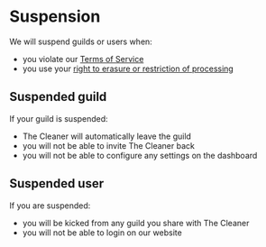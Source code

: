 # Suspension

We will suspend guilds or users when:

-   you violate our [Terms of Service](/legal/terms)
-   you use your [right to erasure or restriction of processing](/legal/privacy#rights-of-data-subjects)

## Suspended guild

If your guild is suspended:

-   The Cleaner will automatically leave the guild
-   you will not be able to invite The Cleaner back
-   you will not be able to configure any settings on the dashboard

## Suspended user

If you are suspended:

-   you will be kicked from any guild you share with The Cleaner
-   you will not be able to login on our website
